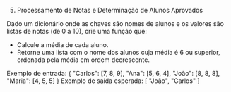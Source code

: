 5) Processamento de Notas e Determinação de Alunos Aprovados

Dado um dicionário onde as chaves são nomes de alunos e os valores são listas de notas (de 0 a 10), crie uma função que:

- Calcule a média de cada aluno.
- Retorne uma lista com o nome dos alunos cuja média é 6 ou superior, ordenada pela média em ordem decrescente.

Exemplo de entrada:
    {
        "Carlos": [7, 8, 9],
        "Ana": [5, 6, 4],
        "João": [8, 8, 8],
        "Maria": [4, 5, 5]
    }
Exemplo de saída esperada:
    [
        "João", 
        "Carlos"
    ]
